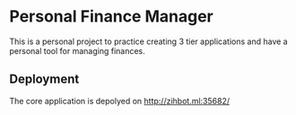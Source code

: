 # Personal Finance Manager

This is a personal project to practice creating 3 tier applications and have a personal tool for managing finances.

## Deployment
The core application is depolyed on http://zihbot.ml:35682/